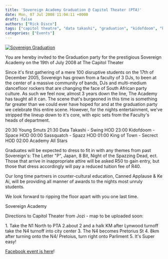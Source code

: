 ```yaml
---
title: 'Sovereign Academy Graduation @ Capitol Theater (PTA)'
date: Mon, 07 Jul 2008 11:04:11 +0000
draft: false
authors: ["Rick Disco"]
tags: ["capitol theatre", "data takashi", "graduation", "kidofdoom", "king of town", "sassquatch", "sovereign academy", "young smuts"]
categories: ["Events"]
---
```


[![Sovereign Graduation](/wp-content/uploads/2008/07/sov_grad.jpg "sov_grad")](/wp-content/uploads/2008/07/sov_grad.jpg)

You are hereby invited to the Graduation party for the prestigious Sovereign Academy on the 19th of July 2008 at The Capitol Theater

Since it's first gathering of a mere 100 disruptive students on the 17th of December 2005, Sovereign has grown from a faculty of 3 DJs, to been at the center of a massive community of bands, DJs and multi-medium dancefloor rockers that are changing the face of South African party culture. As such we feel now, almost 3 years down the line, The Academy has taught all it can. The scene that's burgeoned in this time is something far greater than we could ever have hoped for and at the graduation party we celebrate this entire scene. However, for the nights entertainment, we've stripped the lineup down to it's core, with epic sets from the Faculty's heads of department.

20:30 Young Smuts 21:30 Data Takashi - Swing HOD 23:00 Kidofdoom - Space HOD 00:00 Sassquatch - Spazz HOD 01:00 King of Town - Secrect HOD 02:00 Academy All Stars

Graduates will be expected to dress to fit in with any themes from past Sovereign's: The Letter "P", Japan, 8 Bit, Night of the Spazzing Dead, ect. Those that arrive in inappropriate attire will be asked R50 to gain entry, but those that dress accordingly will pay a reduced tuition fee of R40.

Our long time partners in counter-cultural education, Canned Applause & Ke Ai, will be providing all manner of awards to the nights most unruly students.

We look forward to ripping the floor apart with you one last time.

Sovereign Academy

Directions to Capitol Theater from Jozi - map to be uploaded soon:

1\. Take the N1 North to PTA 2.about 2 and a halk KM after Lynwood turnoff take the N4 turnoff into city center 3. The N4 becomes Pretorius St 4. 8km after turning onto the N4/ Pretoius, turn right onto Parliment 5. It's Super easy!

[Facebook event is here](http://www.facebook.com/event.php?eid=22826877921 "Sovereign Academy Graduation")!